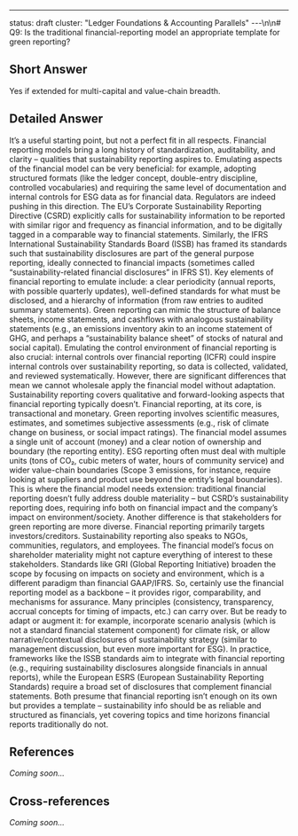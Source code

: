 ---
status: draft
cluster: "Ledger Foundations & Accounting Parallels"
---\n\n# Q9: Is the traditional financial-reporting model an appropriate template for green reporting?

## Short Answer

Yes if extended for multi-capital and value-chain breadth.

## Detailed Answer

It’s a useful starting point, but not a perfect fit in all respects. Financial reporting models bring a long history of standardization, auditability, and clarity – qualities that sustainability reporting aspires to. Emulating aspects of the financial model can be very beneficial: for example, adopting structured formats (like the ledger concept, double-entry discipline, controlled vocabularies) and requiring the same level of documentation and internal controls for ESG data as for financial data. Regulators are indeed pushing in this direction. The EU’s Corporate Sustainability Reporting Directive (CSRD) explicitly calls for sustainability information to be reported with similar rigor and frequency as financial information, and to be digitally tagged in a comparable way to financial statements. Similarly, the IFRS International Sustainability Standards Board (ISSB) has framed its standards such that sustainability disclosures are part of the general purpose reporting, ideally connected to financial impacts (sometimes called “sustainability-related financial disclosures” in IFRS S1).
Key elements of financial reporting to emulate include: a clear periodicity (annual reports, with possible quarterly updates), well-defined standards for what must be disclosed, and a hierarchy of information (from raw entries to audited summary statements). Green reporting can mimic the structure of balance sheets, income statements, and cashflows with analogous sustainability statements (e.g., an emissions inventory akin to an income statement of GHG, and perhaps a “sustainability balance sheet” of stocks of natural and social capital). Emulating the control environment of financial reporting is also crucial: internal controls over financial reporting (ICFR) could inspire internal controls over sustainability reporting, so data is collected, validated, and reviewed systematically.
However, there are significant differences that mean we cannot wholesale apply the financial model without adaptation. Sustainability reporting covers qualitative and forward-looking aspects that financial reporting typically doesn’t. Financial reporting, at its core, is transactional and monetary. Green reporting involves scientific measures, estimates, and sometimes subjective assessments (e.g., risk of climate change on business, or social impact ratings). The financial model assumes a single unit of account (money) and a clear notion of ownership and boundary (the reporting entity). ESG reporting often must deal with multiple units (tons of CO₂, cubic meters of water, hours of community service) and wider value-chain boundaries (Scope 3 emissions, for instance, require looking at suppliers and product use beyond the entity’s legal boundaries). This is where the financial model needs extension: traditional financial reporting doesn’t fully address double materiality – but CSRD’s sustainability reporting does, requiring info both on financial impact and the company’s impact on environment/society.
Another difference is that stakeholders for green reporting are more diverse. Financial reporting primarily targets investors/creditors. Sustainability reporting also speaks to NGOs, communities, regulators, and employees. The financial model’s focus on shareholder materiality might not capture everything of interest to these stakeholders. Standards like GRI (Global Reporting Initiative) broaden the scope by focusing on impacts on society and environment, which is a different paradigm than financial GAAP/IFRS.
So, certainly use the financial reporting model as a backbone – it provides rigor, comparability, and mechanisms for assurance. Many principles (consistency, transparency, accrual concepts for timing of impacts, etc.) can carry over. But be ready to adapt or augment it: for example, incorporate scenario analysis (which is not a standard financial statement component) for climate risk, or allow narrative/contextual disclosures of sustainability strategy (similar to management discussion, but even more important for ESG). In practice, frameworks like the ISSB standards aim to integrate with financial reporting (e.g., requiring sustainability disclosures alongside financials in annual reports), while the European ESRS (European Sustainability Reporting Standards) require a broad set of disclosures that complement financial statements. Both presume that financial reporting isn’t enough on its own but provides a template – sustainability info should be as reliable and structured as financials, yet covering topics and time horizons financial reports traditionally do not.

## References

*Coming soon...*

## Cross-references

*Coming soon...*
